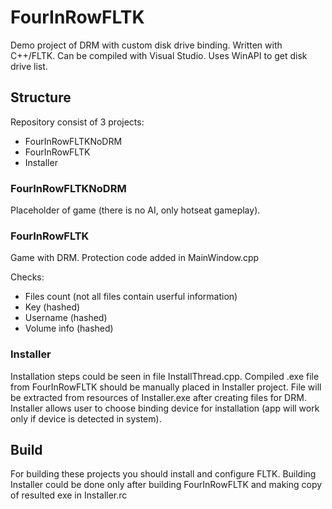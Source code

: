 # FourInRowFLTK
Demo project of DRM with custom disk drive binding.
Written with C++/FLTK. 
Can be compiled with Visual Studio.
Uses WinAPI to get disk drive list.

## Structure

Repository consist of 3 projects:
- FourInRowFLTKNoDRM
- FourInRowFLTK
- Installer

### FourInRowFLTKNoDRM

Placeholder of game (there is no AI, only hotseat gameplay).

### FourInRowFLTK

Game with DRM. Protection code added in MainWindow.cpp

Checks:
- Files count (not all files contain userful information)
- Key (hashed)
- Username (hashed)
- Volume info (hashed)

### Installer

Installation steps could be seen in file InstallThread.cpp.
Compiled .exe file from FourInRowFLTK should be manually placed in Installer project.
File will be extracted from resources of Installer.exe after creating files for DRM.
Installer allows user to choose binding device for installation (app will work only if device is detected in system).

## Build

For building these projects you should install and configure FLTK.
Building Installer could be done only after building FourInRowFLTK and making copy of resulted exe in Installer.rc
